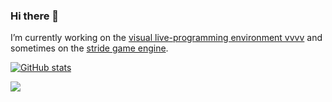 ### Hi there 👋
I’m currently working on the [visual live-programming environment vvvv](https://visualprogramming.net/) and sometimes on the [stride game engine](https://www.stride3d.net).

[![GitHub stats](https://github-readme-stats.vercel.app/api?username=tebjan&show_icons=true&theme=dark)](https://github.com/anuraghazra/github-readme-stats)

![](https://komarev.com/ghpvc/?username=tebjan&color=gray)

<!--
**tebjan/tebjan** is a ✨ _special_ ✨ repository because its `README.md` (this file) appears on your GitHub profile.

Here are some ideas to get you started:

- 🔭 I’m currently working on ...
- 🌱 I’m currently learning ...
- 👯 I’m looking to collaborate on ...
- 🤔 I’m looking for help with ...
- 💬 Ask me about ...
- 📫 How to reach me: ...
- 😄 Pronouns: ...
- ⚡ Fun fact: ...
-->
